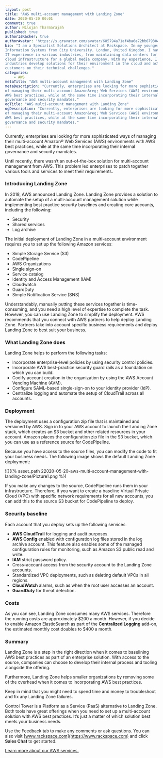 ```yaml
---
layout: post
title: "AWS multi-account management with Landing Zone"
date: 2020-05-20 00:01
comments: true
author: Nilojan Tharmarajah
published: true
authorIsRacker: true
authorAvatar: 'https://s.gravatar.com/avatar/685794a71af4ba6a72bb679304669e9a'
bio: "I am a Specialist Solutions Architect at Rackspace. In my younger days, I earned a degree in
Information Systems from City University, London, United Kingdom. I have close to 15 years of technical
IT experience in various industries, from maintaining data centers for multiple companies to deploying
cloud infrastructure for a global media company. With my experience, I now help companies from various
industries develop solutions for their environment in the cloud and act as a sounding board to advise
customers on their technical challenges."
categories:
    - AWS
metaTitle: "AWS multi-account management with Landing Zone"
metaDescription: "Currently, enterprises are looking for more sophisticated ways
of managing their multi-account Amazon&reg; Web Services (AWS) environments with
AWS best practices, while at the same time incorporating their internal
governance and security mandates."
ogTitle: "AWS multi-account management with Landing Zone"
ogDescription: "Currently, enterprises are looking for more sophisticated ways
of managing their multi-account Amazon&reg; Web Services (AWS) environments with
AWS best practices, while at the same time incorporating their internal
governance and security mandates."
---
```


Currently, enterprises are looking for more sophisticated ways of managing their
multi-account Amazon&reg; Web Services (AWS) environments with AWS best practices,
while at the same time incorporating their internal governance and security mandates.

<!-- more -->

Until recently, there wasn’t an out-of-the-box solution for multi-account
management from AWS. This problem led enterprises to patch together various tools
and services to meet their requirements.

### Introducing Landing Zone

In 2018, AWS announced Landing Zone. Landing Zone provides a solution to automate
the setup of a multi-account management solution while implementing best practice
security baselines and creating core accounts, including the following:

- Security
- Shared services
- Log archive

The initial deployment of Landing Zone in a multi-account environment requires
you to set up the following Amazon services:

- Simple Storage Service (S3)
- CodePipeline
- AWS Organizations
- Single sign-on
- Service catalog
- Identity and Access Management (IAM)
- Cloudwatch
- GuardDuty
- Simple Notification Service (SNS)

Understandably, manually putting these services together is time-consuming, and
you need a high level of expertise to complete the task. However, you can use
Landing Zone to simplify the deployment. AWS recommends that you connect with AWS
partners to help deploy Landing Zone. Partners take into account specific
business requirements and deploy Landing Zone to best suit your business.

 ### What Landing Zone does

Landing Zone helps to perform the following tasks:

- Incorporate enterprise-level policies by using security control policies.
- Incorporate AWS best-practice security guard rails as a foundation on which you can build.
- Codify account creation in the organization by using the AWS Account Vending Machine (AVM).
- Configure SAML-based single-sign-on to your identity provider (IdP).
- Centralize logging and automate the setup of CloudTrail across all accounts.

### Deployment

The deployment uses a configuration zip file that is maintained and versioned
by AWS. Sign in to your AWS account to launch the Landing Zone stack, which
creates an S3 bucket and other related resources in your account. Amazon
places the configuration zip file in the S3 bucket, which you can use as a
reference source for CodePipeline.

Because you have access to the source files, you can modify the code to fit your
business needs. The following image shows the default Landing Zone deployment:

 ![]({% asset_path 22020-05-20-aws-multi-account-management-with-landing-zone/Picture1.png %})

If you make any changes to the source, CodePipeline runs them in your infrastructure.
Therefore, if you want to create a baseline Virtual Private Cloud (VPC) with
specific network requirements for all new accounts, you can add this to the
source S3 bucket for CodePipeline to deploy.

### Security baseline

Each account that you deploy sets up the following services:

- **AWS CloudTrail** for logging and audit purposes.
- **AWS Config** enabled with configuration log files stored in the log archive
account. This feature also enables some of the managed configuration rules for
monitoring, such as Amazon S3 public read and write.
- **IAM** strict password policy.
- Cross-account access from the security account to the Landing Zone accounts.
- Standardized VPC deployments, such as deleting default VPCs in all regions.
- **CloudWatch** alarms, such as when the root user accesses an account.
- **GuardDuty** for threat detection.

### Costs

As you can see, Landing Zone consumes many AWS services. Therefore the running
costs are approximately $200 a month. However, if you decide to enable Amazon
ElasticSearch as part of the **Centralized Logging** add-on, the estimated monthly
cost doubles to $400 a month.

### Summary

Landing Zone is a step in the right direction when it comes to baselining AWS
best practices as part of an enterprise solution. With access to the source,
companies can choose to develop their internal process and tooling alongside the
offering.

Furthermore, Landing Zone helps smaller organizations by removing some of the
overhead when it comes to incorporating AWS best practices.

Keep in mind that you might need to spend time and money to troubleshoot and
fix any Landing Zone failures.

Control Tower is a Platform as a Service (PaaS) alternative to Landing Zone.
Both tools have great offerings when you need to set up a multi-account solution
with AWS best practices. It’s just a matter of which solution best meets your
business needs.

Use the Feedback tab to make any comments or ask questions. You can also
visit [www.rackspace.com](https://www.rackspace.com) and click **Sales Chat**
to get started.

<a class="cta teal" id="cta" href="https://www.rackspace.com/managed-aws">Learn more about our AWS services.</a>
